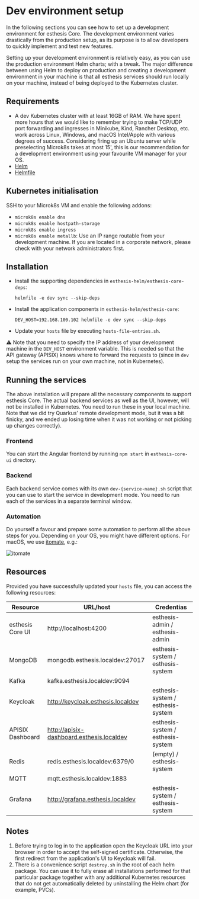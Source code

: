 # Dev environment setup

In the following sections you can see how to set up a development environment for esthesis Core. The
development environment varies drastically from the production setup, as its purpose is to allow
developers to quickly implement and test new features.

Setting up your development environment is relatively easy, as you can use the production
environment
Helm charts; with a tweak. The major difference between using Helm to deploy on production and
creating
a development environment in your machine is that all esthesis services should run locally on your
machine, instead of being deployed to the Kubernetes cluster.

## Requirements

- A dev Kubernetes cluster with at least 16GB of RAM. We have spent more hours that we would like to
	remember trying to make TCP/UDP port forwarding and ingresses in Minikube, Kind, Rancher Desktop, etc.
	work across Linux, Windows, and macOS Intel/Apple with various degrees of success. Considering firing
	up an Ubuntu server while preselecting Microk8s takes at most 15', this is our recommendation for a
	development environment using your favourite VM manager for your OS.
- [Helm](https://helm.sh)
- [Helmfile](https://github.com/helmfile/helmfile)

## Kubernetes initialisation

SSH to your Microk8s VM and enable the following addons:
- `microk8s enable dns`
- `microk8s enable hostpath-storage`
- `microk8s enable ingress`
- `microk8s enable metallb`: Use an IP range routable from your development machine. If you are
located in a corporate network, please check with your network administrators first.

## Installation

- Install the supporting dependencies in `esthesis-helm/esthesis-core-deps`:
	```shell
	helmfile -e dev sync --skip-deps
	```
- Install the application components in `esthesis-helm/esthesis-core`:
	```shell
	DEV_HOST=192.168.100.102 helmfile -e dev sync --skip-deps
	```
- Update your `hosts` file by executing `hosts-file-entries.sh`.

⚠️ Note that you need to specify the IP address of your development machine in the `DEV_HOST` environment
variable. This is needed so that the API gateway (APISIX) knows where to forward the requests to
(since in `dev` setup the services run on your own machine, not in Kubernetes).

## Running the services
The above installation will prepare all the necessary components to support esthesis Core. The actual
backend services as well as the UI, however, will not be installed in Kubernetes. You need to run
these in your local machine. Note that we did try Quarkus' remote development mode, but it was a bit
finicky, and we ended up losing time when it was not working or not picking up changes correctly).

### Frontend
You can start the Angular frontend by running `npm start` in `esthesis-core-ui` directory.

### Backend
Each backend service comes with its own `dev-{service-name}.sh` script that you can use to start the
service in development mode. You need to run each of the services in a separate terminal window.

### Automation
Do yourself a favour and prepare some automation to perform all the above steps for you. Depending
on your OS, you might have different options. For macOS, we use [itomate](https://github.com/kamranahmedse/itomate),
e.g.:

![itomate](/img/docs/itomate.gif)

## Resources
Provided you have successfully updated your `hosts` file, you can access the following resources:

| Resource         | URL/host                                  | Credentias                        |
|------------------|-------------------------------------------|-----------------------------------|
| esthesis Core UI | http://localhost:4200                     | esthesis-admin / esthesis-admin   |
| MongoDB          | mongodb.esthesis.localdev:27017           | esthesis-system / esthesis-system |
| Kafka            | kafka.esthesis.localdev:9094              |                                   |
| Keycloak         | http://keycloak.esthesis.localdev         | esthesis-system / esthesis-system |
| APISIX Dashboard | http://apisix-dashboard.esthesis.localdev | esthesis-system / esthesis-system |
| Redis            | redis.esthesis.localdev:6379/0            | (empty) / esthesis-system         |
| MQTT             | mqtt.esthesis.localdev:1883               |                                   |
| Grafana          | http://grafana.esthesis.localdev          | esthesis-system / esthesis-system |

## Notes
1. Before trying to log in to the application open the Keycloak URL into your browser in order to
	 accept the self-signed certificate. Otherwise, the first redirect from the application's UI to
	 Keycloak will fail.
2. There is a convenience script `destroy.sh` in the root of each helm package. You can use it to fully
	 erase all installations performed for that particular package together with any additional Kubernetes
	 resources that do not get automatically deleted by uninstalling the Helm chart (for example, PVCs).
